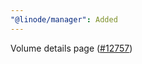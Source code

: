 ```yaml
---
"@linode/manager": Added
---
```


Volume details page ([#12757](https://github.com/linode/manager/pull/12757))
